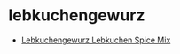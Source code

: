 # lebkuchengewurz

 * [Lebkuchengewurz Lebkuchen Spice Mix](index/l/lebkuchengewurz-lebkuchen-spice-mix.json)
